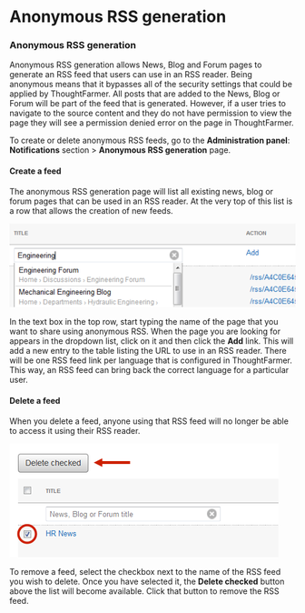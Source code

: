 # Anonymous RSS generation

### Anonymous RSS generation

Anonymous RSS generation allows News, Blog and Forum pages to generate an RSS feed that users can use in an RSS reader. Being anonymous means that it bypasses all of the security settings that could be applied by ThoughtFarmer. All posts that are added to the News, Blog or Forum will be part of the feed that is generated. However, if a user tries to navigate to the source content and they do not have permission to view the page they will see a permission denied error on the page in ThoughtFarmer.  
  
To create or delete anonymous RSS feeds, go to the **Administration panel**: **Notifications** section &gt; **Anonymous RSS generation** page.  
 

#### Create a feed

The anonymous RSS generation page will list all existing news, blog or forum pages that can be used in an RSS reader. At the very top of this list is a row that allows the creation of new feeds.

![](../../../.gitbook/assets/4%20%2839%29.png)

In the text box in the top row, start typing the name of the page that you want to share using anonymous RSS. When the page you are looking for appears in the dropdown list, click on it and then click the **Add** link. This will add a new entry to the table listing the URL to use in an RSS reader. There will be one RSS feed link per language that is configured in ThoughtFarmer. This way, an RSS feed can bring back the correct language for a particular user.

####  Delete a feed

When you delete a feed, anyone using that RSS feed will no longer be able to access it using their RSS reader.

![](../../../.gitbook/assets/5%20%2830%29.png)

To remove a feed, select the checkbox next to the name of the RSS feed you wish to delete. Once you have selected it, the **Delete checked** button above the list will become available. Click that button to remove the RSS feed.


